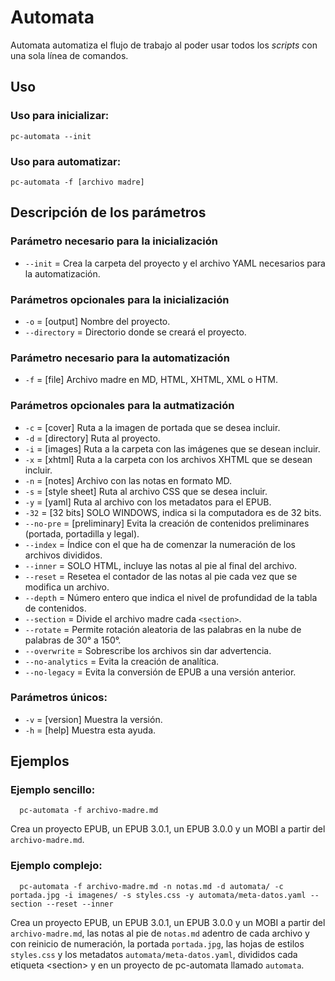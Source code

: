 # Automata

Automata automatiza el flujo de trabajo al poder usar todos los *scripts*
con una sola línea de comandos.

## Uso

### Uso para inicializar:

  ```
  pc-automata --init
  ```
  
### Uso para automatizar:

  ```
  pc-automata -f [archivo madre]
  ```
  
## Descripción de los parámetros

### Parámetro necesario para la inicialización

* `--init` = Crea la carpeta del proyecto y el archivo YAML necesarios para la automatización.

### Parámetros opcionales para la inicialización

* `-o` = [output] Nombre del proyecto.
* `--directory` = Directorio donde se creará el proyecto.
  
### Parámetro necesario para la automatización

* `-f` = [file] Archivo madre en MD, HTML, XHTML, XML o HTM.
  
### Parámetros opcionales para la autmatización

* `-c` = [cover] Ruta a la imagen de portada que se desea incluir.
* `-d` = [directory] Ruta al proyecto.
* `-i` = [images] Ruta a la carpeta con las imágenes que se desean incluir.
* `-x` = [xhtml] Ruta a la carpeta con los archivos XHTML que se desean incluir.
* `-n` = [notes] Archivo con las notas en formato MD.
* `-s` = [style sheet] Ruta al archivo CSS que se desea incluir.
* `-y` = [yaml] Ruta al archivo con los metadatos para el EPUB.
* `-32` = [32 bits] SOLO WINDOWS, indica si la computadora es de 32 bits.
* `--no-pre` = [preliminary] Evita la creación de contenidos preliminares (portada, portadilla y legal).
* `--index` = Índice con el que ha de comenzar la numeración de los archivos divididos.
* `--inner` = SOLO HTML, incluye las notas al pie al final del archivo.
* `--reset` =  Resetea el contador de las notas al pie cada vez que se modifica un archivo.
* `--depth` = Número entero que indica el nivel de profundidad de la tabla de contenidos.
* `--section` = Divide el archivo madre cada `<section>`.
* `--rotate` = Permite rotación aleatoria de las palabras en la nube de palabras de 30° a 150°.
* `--overwrite` = Sobrescribe los archivos sin dar advertencia.
* `--no-analytics` = Evita la creación de analítica.
* `--no-legacy` = Evita la conversión de EPUB a una versión anterior.

### Parámetros únicos:

* `-v` = [version] Muestra la versión.
* `-h` = [help] Muestra esta ayuda.
  
## Ejemplos
  
### Ejemplo sencillo:

```
  pc-automata -f archivo-madre.md
```

  Crea un proyecto EPUB, un EPUB 3.0.1, un EPUB 3.0.0 y un MOBI a partir del `archivo-madre.md`.
  
### Ejemplo complejo:

```
  pc-automata -f archivo-madre.md -n notas.md -d automata/ -c portada.jpg -i imagenes/ -s styles.css -y automata/meta-datos.yaml --section --reset --inner
```
  
  Crea un proyecto EPUB, un EPUB 3.0.1, un EPUB 3.0.0 y un MOBI a partir del `archivo-madre.md`, las notas al pie de `notas.md` adentro de cada archivo y con reinicio de numeración, la portada `portada.jpg`, las hojas de estilos `styles.css` y los metadatos `automata/meta-datos.yaml`, divididos cada etiqueta \<section\> y en un proyecto de pc-automata llamado `automata`.
